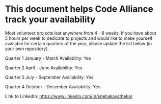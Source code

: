 # This document helps Code Alliance track your availability
Most volunteer projects last anywhere from 4 - 8 weeks. If you have about 5 hours per week to dedicate to projects and would like to make yourself available for certain quarters of the year, please update the list below (in your own repository).

Quarter 1
January - March
Availability: Yes

Quarter 2 
April - June
Availability: Yes

Quarter 3 
July - September
Availability: Yes

Quarter 4
October - December
Availability: Yes

Link to LinkedIn: https://www.linkedin.com/in/snehakavathekar

